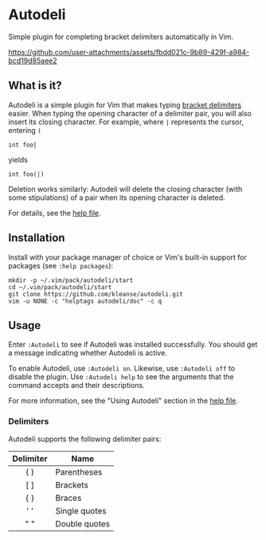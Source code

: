 # Autodeli

Simple plugin for completing bracket delimiters automatically in Vim.

<https://github.com/user-attachments/assets/fbdd021c-9b89-429f-a984-bcd19d85aee2>

## What is it?

Autodeli is a simple plugin for Vim that makes typing [bracket
delimiters](https://en.wikipedia.org/wiki/Delimiter#Bracket_delimiters) easier.
When typing the opening character of a delimiter pair, you will also insert its
closing character. For example, where `|` represents the cursor, entering `(`

    int foo|

yields

    int foo(|)

Deletion works similarly: Autodeli will delete the closing character (with some
stipulations) of a pair when its opening character is deleted.

For details, see the [help file](doc/autodeli.txt).

## Installation

Install with your package manager of choice or Vim's built-in support for
packages (see `:help packages`):

    mkdir -p ~/.vim/pack/autodeli/start
    cd ~/.vim/pack/autodeli/start
    git clone https://github.com/kleanse/autodeli.git
    vim -u NONE -c "helptags autodeli/doc" -c q

## Usage

Enter `:Autodeli` to see if Autodeli was installed successfully. You should get
a message indicating whether Autodeli is active.

To enable Autodeli, use `:Autodeli on`. Likewise, use `:Autodeli off` to
disable the plugin. Use `:Autodeli help` to see the arguments that the command
accepts and their descriptions.

For more information, see the "Using Autodeli" section in the [help
file](doc/autodeli.txt).

### Delimiters

Autodeli supports the following delimiter pairs:

| Delimiter | Name          |
| :-------: | ------------- |
|   \( \)   | Parentheses   |
|   \[ \]   | Brackets      |
|   \{ \}   | Braces        |
|    ' '    | Single quotes |
|    " "    | Double quotes |
